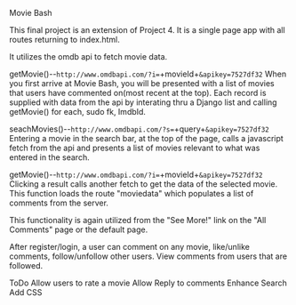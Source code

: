 Movie Bash

This final project is an extension of Project 4. It is a single page app with all routes returning to index.html.

It utilizes the omdb api to fetch movie data.

getMovie()--`http://www.omdbapi.com/?i=`+movieId+`&apikey=7527df32`
When you first arrive at Movie Bash, you will be presented with a list of movies that users have commented on(most recent at the top). 
Each record is supplied with data from the api by interating thru a Django list and calling getMovie() for each, sudo fk, ImdbId. 

seachMovies()--`http://www.omdbapi.com/?s=`+query+`&apikey=7527df32`
Entering a movie in the search bar, at the top of the page, calls a javascript fetch from the api and presents a list of movies relevant to what was entered in the search.  

getMovie()--`http://www.omdbapi.com/?i=`+movieId+`&apikey=7527df32`
Clicking a result calls another fetch to get the data of the selected movie. This function loads the route "moviedata" which populates a list of comments from the server.

This functionality is again utilized from the "See More!" link on the "All Comments" page or the default page.

After register/login, a user can comment on any movie, like/unlike comments, follow/unfollow other users. View comments from users that are followed.







ToDo
Allow users to rate a movie
Allow Reply to comments
Enhance Search 
Add CSS




